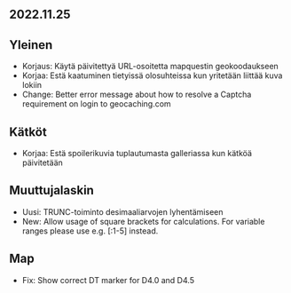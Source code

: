 ## 2022.11.25

## Yleinen
- Korjaus: Käytä päivitettyä URL-osoitetta mapquestin geokoodaukseen
- Korjaa: Estä kaatuminen tietyissä olosuhteissa kun yritetään liittää kuva lokiin
- Change: Better error message about how to resolve a Captcha requirement on login to geocaching.com

## Kätköt
- Korjaa: Estä spoilerikuvia tuplautumasta galleriassa kun kätköä päivitetään

## Muuttujalaskin
- Uusi: TRUNC-toiminto desimaaliarvojen lyhentämiseen
- New: Allow usage of square brackets for calculations. For variable ranges please use e.g. \[:1-5\] instead.

## Map
- Fix: Show correct DT marker for D4.0 and D4.5

